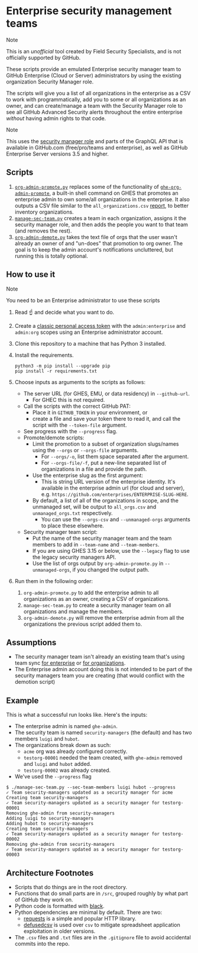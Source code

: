 # Enterprise security management teams

> [!NOTE]
> This is an _unofficial_ tool created by Field Security Specialists, and is not officially supported by GitHub.

These scripts provide an emulated Enterprise security manager team to GitHub Enterprise (Cloud or Server) administrators by using the existing organization Security Manager role.

The scripts will give you a list of all organizations in the enterprise as a CSV to work with programmatically, add you to some or all organizations as an owner, and can create/manage a team with the Security Manager role to see all GitHub Advanced Security alerts throughout the entire enterprise _without_ having admin rights to that code.

> [!NOTE]
> This uses the [security manager role](https://docs.github.com/en/organizations/managing-peoples-access-to-your-organization-with-roles/managing-security-managers-in-your-organization) and parts of the GraphQL API that is available in GitHub.com (free/pro/teams and enterprise), as well as GitHub Enterprise Server versions 3.5 and higher.

## Scripts

1. [`org-admin-promote.py`](/org-admin-promote.py) replaces some of the functionality of [`ghe-org-admin-promote`](https://docs.github.com/en/enterprise-server@latest/admin/configuration/configuring-your-enterprise/command-line-utilities#ghe-org-admin-promote), a built-in shell command on GHES that promotes an enterprise admin to own some/all organizations in the enterprise. It also outputs a CSV file similar to the `all_organizations.csv` [report](https://docs.github.com/en/enterprise-server@latest/admin/configuration/configuring-your-enterprise/site-admin-dashboard#reports), to better inventory organizations.
1. [`manage-sec-team.py`](/manage-sec-team.py) creates a team in each organization, assigns it the security manager role, and then adds the people you want to that team (and removes the rest).
1. [`org-admin-demote.py`](/org-admin-demote.py) takes the text file of orgs that the user wasn't already an owner of and "un-does" that promotion to org owner. The goal is to keep the admin account's notifications uncluttered, but running this is totally optional.

## How to use it

> [!NOTE]
> You need to be an Enterprise administrator to use these scripts

1. Read :point_up: and decide what you want to do.
1. Create a [classic personal access token](https://docs.github.com/en/authentication/keeping-your-account-and-data-secure/creating-a-personal-access-token) with the `admin:enterprise` and `admin:org` scopes using an Enterprise administrator account.
1. Clone this repository to a machine that has Python 3 installed.
1. Install the requirements.

    ```shell
    python3 -m pip install --upgrade pip
    pip install -r requirements.txt
    ```

1. Choose inputs as arguments to the scripts as follows:

    - The server URL (for GHES, EMU, or data residency) in `--github-url`.
      - For GHEC this is not required.
    - Call the scripts with the correct GitHub PAT:
      - Place it in `GITHUB_TOKEN` in your environment, or
      - create a file and save your token there to read it, and call the script with the `--token-file` argument.
    - See progress with the `--progress` flag.
    - Promote/demote scripts:
      - Limit the promotion to a subset of organization slugs/names using the `--orgs` or `--orgs-file` arguments.
        - For `--orgs/-o`, list them space separated after the argument.
        - For `--orgs-file/-f`, put a new-line separated list of organizations in a file and provide the path.
      - Use the enterprise slug as the first argument:
        - This is string URL version of the enterprise identity. It's available in the enterprise admin url (for cloud and server), e.g. `https://github.com/enterprises/ENTERPRISE-SLUG-HERE`.
      - By default, a list of all of the organizations in scope, and the unmanaged set, will be output to `all_orgs.csv` and `unmanaged_orgs.txt` respectively.
        - You can use the `--orgs-csv` and `--unmanaged-orgs` arguments to place these elsewhere.
    - Security manager team script:
      - Put the name of the security manager team and the team members to add in `--team-name` and `--team-members`.
      - If you are using GHES 3.15 or below, use the `--legacy` flag to use the legacy security managers API.
      - Use the list of orgs output by `org-admin-promote.py` in `--unmanaged-orgs`, if you changed the output path.

1. Run them in the following order:

    1. `org-admin-promote.py` to add the enterprise admin to all organizations as an owner, creating a CSV of organizations.
    1. `manage-sec-team.py` to create a security manager team on all organizations and manage the members.
    1. `org-admin-demote.py` will remove the enterprise admin from all the organizations the previous script added them to.

## Assumptions

- The security manager team isn't already an existing team that's using team sync [for enterprise](https://docs.github.com/en/enterprise-cloud@latest/admin/identity-and-access-management/using-saml-for-enterprise-iam/managing-team-synchronization-for-organizations-in-your-enterprise) or [for organizations](https://docs.github.com/en/enterprise-cloud@latest/organizations/organizing-members-into-teams/synchronizing-a-team-with-an-identity-provider-group).
- The Enterprise admin account doing this is not intended to be part of the security managers team you are creating (that would conflict with the demotion script)

## Example

This is what a successful run looks like.  Here's the inputs:

- The enterprise admin is named `ghe-admin`.
- The security team is named `security-managers` (the default) and has two members `luigi` and `hubot`.
- The organizations break down as such:
  - `acme` org was already configured correctly.
  - `testorg-00001` needed the team created, with `ghe-admin` removed and `luigi` and `hubot` added.
  - `testorg-00002` was already created.
- We've used the `--progress` flag

```console
$ ./manage-sec-team.py --sec-team-members luigi hubot --progress
✓ Team security-managers updated as a security manager for acme
Creating team security-managers
✓ Team security-managers updated as a security manager for testorg-00001
Removing ghe-admin from security-managers
Adding luigi to security-managers
Adding hubot to security-managers
Creating team security-managers
✓ Team security-managers updated as a security manager for testorg-00002
Removing ghe-admin from security-managers
✓ Team security-managers updated as a security manager for testorg-00003
```

## Architecture Footnotes

- Scripts that do things are in the root directory.
- Functions that do small parts are in `/src`, grouped roughly by what part of GitHub they work on.
- Python code is formatted with [black](https://black.readthedocs.io/en/stable/).
- Python dependencies are minimal by default. There are two:
  - [requests](https://pypi.org/project/requests/) is a simple and popular HTTP library.
  - [defusedcsv](https://github.com/raphaelm/defusedcsv) is used over `csv` to mitigate spreadsheet application exploitation in older versions.
- The `.csv` files and `.txt` files are in the `.gitignore` file to avoid accidental commits into the repo.
